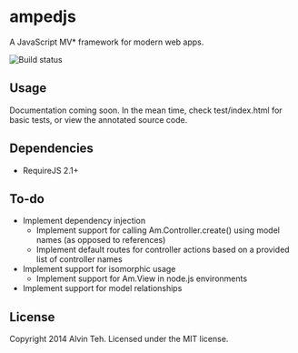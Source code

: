 ampedjs
=========

A JavaScript MV* framework for modern web apps.

![Build status](https://travis-ci.org/alvinteh/ampedjs.svg?branch=master)

Usage
-------

Documentation coming soon. In the mean time, check test/index.html for basic tests, or view the annotated source code.

Dependencies
-------

* RequireJS 2.1+

To-do
-------

* Implement dependency injection
  * Implement support for calling Am.Controller.create() using model names (as opposed to references)
  * Implement default routes for controller actions based on a provided list of controller names
* Implement support for isomorphic usage
  * Implement support for Am.View in node.js environments
* Implement support for model relationships

License
-------
Copyright 2014 Alvin Teh.
Licensed under the MIT license.

